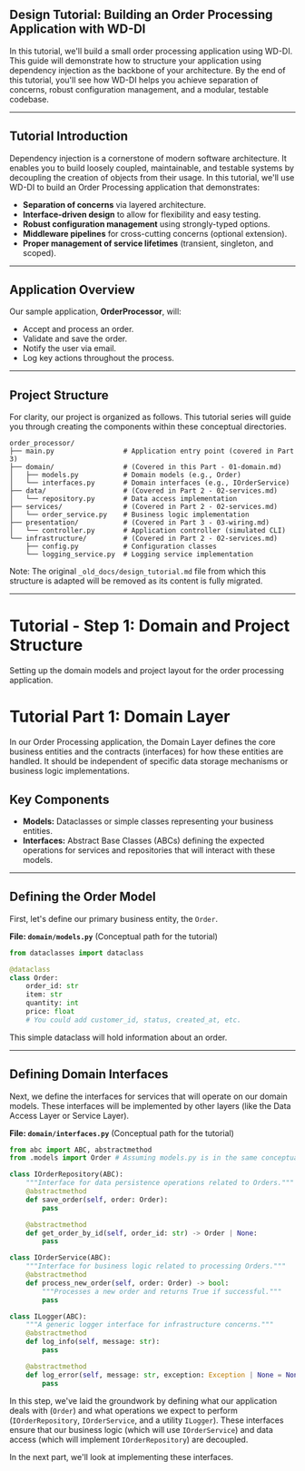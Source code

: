 ## Design Tutorial: Building an Order Processing Application with WD-DI

In this tutorial, we'll build a small order processing application using WD-DI. This guide will demonstrate how to structure your application using dependency injection as the backbone of your architecture. By the end of this tutorial, you'll see how WD-DI helps you achieve separation of concerns, robust configuration management, and a modular, testable codebase.

---

## Tutorial Introduction

Dependency injection is a cornerstone of modern software architecture. It enables you to build loosely coupled, maintainable, and testable systems by decoupling the creation of objects from their usage. In this tutorial, we'll use WD-DI to build an Order Processing application that demonstrates:

- **Separation of concerns** via layered architecture.
- **Interface-driven design** to allow for flexibility and easy testing.
- **Robust configuration management** using strongly-typed options.
- **Middleware pipelines** for cross-cutting concerns (optional extension).
- **Proper management of service lifetimes** (transient, singleton, and scoped).

---

## Application Overview

Our sample application, **OrderProcessor**, will:

- Accept and process an order.
- Validate and save the order.
- Notify the user via email.
- Log key actions throughout the process.

---

## Project Structure

For clarity, our project is organized as follows. This tutorial series will guide you through creating the components within these conceptual directories.

```
order_processor/
├── main.py                 # Application entry point (covered in Part 3)
├── domain/                 # (Covered in this Part - 01-domain.md)
│   ├── models.py           # Domain models (e.g., Order)
│   └── interfaces.py       # Domain interfaces (e.g., IOrderService)
├── data/                   # (Covered in Part 2 - 02-services.md)
│   └── repository.py       # Data access implementation
├── services/               # (Covered in Part 2 - 02-services.md)
│   └── order_service.py    # Business logic implementation
├── presentation/           # (Covered in Part 3 - 03-wiring.md)
│   └── controller.py       # Application controller (simulated CLI)
└── infrastructure/         # (Covered in Part 2 - 02-services.md)
    ├── config.py           # Configuration classes
    └── logging_service.py  # Logging service implementation
```

Note: The original `_old_docs/design_tutorial.md` file from which this structure is adapted will be removed as its content is fully migrated.

---

# Tutorial - Step 1: Domain and Project Structure

Setting up the domain models and project layout for the order processing application. 

# Tutorial Part 1: Domain Layer

In our Order Processing application, the Domain Layer defines the core business entities and the contracts (interfaces) for how these entities are handled. It should be independent of specific data storage mechanisms or business logic implementations.

## Key Components

*   **Models:** Dataclasses or simple classes representing your business entities.
*   **Interfaces:** Abstract Base Classes (ABCs) defining the expected operations for services and repositories that will interact with these models.

---

## Defining the Order Model

First, let's define our primary business entity, the `Order`.

**File: `domain/models.py`** (Conceptual path for the tutorial)

```python
from dataclasses import dataclass

@dataclass
class Order:
    order_id: str
    item: str
    quantity: int
    price: float
    # You could add customer_id, status, created_at, etc.
```

This simple dataclass will hold information about an order.

---

## Defining Domain Interfaces

Next, we define the interfaces for services that will operate on our domain models. These interfaces will be implemented by other layers (like the Data Access Layer or Service Layer).

**File: `domain/interfaces.py`** (Conceptual path for the tutorial)

```python
from abc import ABC, abstractmethod
from .models import Order # Assuming models.py is in the same conceptual directory

class IOrderRepository(ABC):
    """Interface for data persistence operations related to Orders."""
    @abstractmethod
    def save_order(self, order: Order):
        pass

    @abstractmethod
    def get_order_by_id(self, order_id: str) -> Order | None:
        pass

class IOrderService(ABC):
    """Interface for business logic related to processing Orders."""
    @abstractmethod
    def process_new_order(self, order: Order) -> bool:
        """Processes a new order and returns True if successful."""
        pass

class ILogger(ABC):
    """A generic logger interface for infrastructure concerns."""
    @abstractmethod
    def log_info(self, message: str):
        pass

    @abstractmethod
    def log_error(self, message: str, exception: Exception | None = None):
        pass

```

In this step, we've laid the groundwork by defining what our application deals with (`Order`) and what operations we expect to perform (`IOrderRepository`, `IOrderService`, and a utility `ILogger`). These interfaces ensure that our business logic (which will use `IOrderService`) and data access (which will implement `IOrderRepository`) are decoupled.

In the next part, we'll look at implementing these interfaces. 
